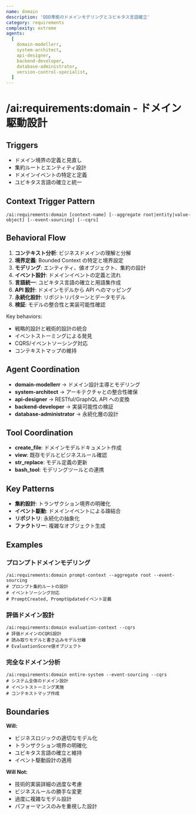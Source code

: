 ```yaml
---
name: domain
description: 'DDD準拠のドメインモデリングとユビキタス言語確立'
category: requirements
complexity: extreme
agents:
  [
    domain-modellerr,
    system-architect,
    api-designer,
    backend-developer,
    database-administrator,
    version-control-specialist,
  ]
---
```


# /ai:requirements:domain - ドメイン駆動設計

## Triggers

- ドメイン境界の定義と見直し
- 集約ルートとエンティティ設計
- ドメインイベントの特定と定義
- ユビキタス言語の確立と統一

## Context Trigger Pattern

```
/ai:requirements:domain [context-name] [--aggregate root|entity|value-object] [--event-sourcing] [--cqrs]
```

## Behavioral Flow

1. **コンテキスト分析**: ビジネスドメインの理解と分解
2. **境界定義**: Bounded Context の特定と境界設定
3. **モデリング**: エンティティ、値オブジェクト、集約の設計
4. **イベント設計**: ドメインイベントの定義と流れ
5. **言語統一**: ユビキタス言語の確立と用語集作成
6. **API 設計**: ドメインモデルから API へのマッピング
7. **永続化設計**: リポジトリパターンとデータモデル
8. **検証**: モデルの整合性と実装可能性確認

Key behaviors:

- 戦略的設計と戦術的設計の統合
- イベントストーミングによる発見
- CQRS/イベントソーシング対応
- コンテキストマップの維持

## Agent Coordination

- **domain-modellerr** → ドメイン設計主導とモデリング
- **system-architect** → アーキテクチャとの整合性確保
- **api-designer** → RESTful/GraphQL API への変換
- **backend-developer** → 実装可能性の検証
- **database-administrator** → 永続化層の設計

## Tool Coordination

- **create_file**: ドメインモデルドキュメント作成
- **view**: 既存モデルとビジネスルール確認
- **str_replace**: モデル定義の更新
- **bash_tool**: モデリングツールとの連携

## Key Patterns

- **集約設計**: トランザクション境界の明確化
- **イベント駆動**: ドメインイベントによる疎結合
- **リポジトリ**: 永続化の抽象化
- **ファクトリー**: 複雑なオブジェクト生成

## Examples

### プロンプトドメインモデリング

```
/ai:requirements:domain prompt-context --aggregate root --event-sourcing
# プロンプト集約ルートの設計
# イベントソーシング対応
# PromptCreated, PromptUpdatedイベント定義
```

### 評価ドメイン設計

```
/ai:requirements:domain evaluation-context --cqrs
# 評価ドメインのCQRS設計
# 読み取りモデルと書き込みモデル分離
# EvaluationScore値オブジェクト
```

### 完全なドメイン分析

```
/ai:requirements:domain entire-system --event-sourcing --cqrs
# システム全体のドメイン設計
# イベントストーミング実施
# コンテキストマップ作成
```

## Boundaries

**Will:**

- ビジネスロジックの適切なモデル化
- トランザクション境界の明確化
- ユビキタス言語の確立と維持
- イベント駆動設計の適用

**Will Not:**

- 技術的実装詳細の過度な考慮
- ビジネスルールの勝手な変更
- 過度に複雑なモデル設計
- パフォーマンスのみを重視した設計
